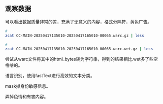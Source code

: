 

## 观察数据
可以看出数据质量非常的差，充满了无意义的内容，格式分隔符，黄色广告。
``` sh
# 
zcat CC-MAIN-20250417135010-20250417165010-00065.warc.gz | less

# 
zcat CC-MAIN-20250417135010-20250417165010-00065.warc.wet.gz | less
```

尝试从warc文件将其中的html_bytes转为字符串，得到的结果相比.wet多了些空格啥的。

语言识别，使用fastText进行高效的文本分类。

mask掉身份敏感信息。

弄掉色情和有害内容。
